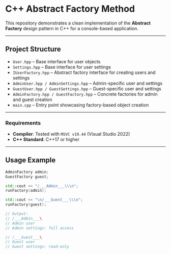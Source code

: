 # C++ Abstract Factory Method

This repository demonstrates a clean implementation of the **Abstract Factory** design pattern in C++ for a console-based application.

---

## Project Structure

- `User.hpp` – Base interface for user objects  
- `Settings.hpp` – Base interface for user settings  
- `IUserFactory.hpp` – Abstract factory interface for creating users and settings  
- `AdminUser.hpp / AdminSettings.hpp` – Admin-specific user and settings  
- `GuestUser.hpp / GuestSettings.hpp` – Guest-specific user and settings  
- `AdminFactory.hpp / GuestFactory.hpp` – Concrete factories for admin and guest creation  
- `main.cpp` – Entry point showcasing factory-based object creation  

---

### Requirements

- **Compiler**: Tested with `MSVC v19.44` (Visual Studio 2022)  
- **C++ Standard**: C++17 or higher  

---

## Usage Example

```cpp
AdminFactory admin;
GuestFactory guest;

std::cout << "/___Admin___\\\n";
runFactory(admin);

std::cout << "\n/___Guest___\\\n";
runFactory(guest);

// Output:
// /___Admin___\
// Admin user
// Admin settings: full access

// /___Guest___\
// Guest user
// Guest settings: read-only
